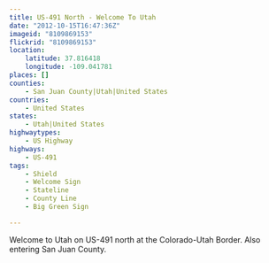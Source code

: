 ```yaml
---
title: US-491 North - Welcome To Utah
date: "2012-10-15T16:47:36Z"
imageid: "8109869153"
flickrid: "8109869153"
location:
    latitude: 37.816418
    longitude: -109.041781
places: []
counties:
    - San Juan County|Utah|United States
countries:
    - United States
states:
    - Utah|United States
highwaytypes:
    - US Highway
highways:
    - US-491
tags:
    - Shield
    - Welcome Sign
    - Stateline
    - County Line
    - Big Green Sign

---
```

Welcome to Utah on US-491 north at the Colorado-Utah Border.  Also entering San Juan County.